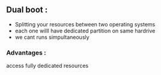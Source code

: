 ## Dual boot :
- Splitting your resources between two operating systems
- each one willl have dedicated partition on same hardrive
- we cant runs simpultaneously
### Advantages :
access fully dedicated resources 